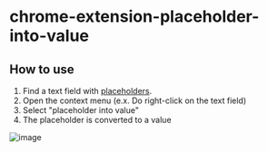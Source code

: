 # chrome-extension-placeholder-into-value

## How to use

1. Find a text field with [placeholders](https://developer.mozilla.org/ja/docs/Web/HTML/Element/input#placeholder).
2. Open the context menu (e.x. Do right-click on the text field)
3. Select "placeholder into value"
4. The placeholder is converted to a value

![image](https://user-images.githubusercontent.com/6637993/223464960-bfbf54ec-5216-4a3d-9bd7-aaa59c083a1a.png)
